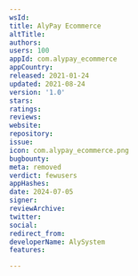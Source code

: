 ```yaml
---
wsId: 
title: AlyPay Ecommerce
altTitle: 
authors: 
users: 100
appId: com.alypay_ecommerce
appCountry: 
released: 2021-01-24
updated: 2021-08-24
version: '1.0'
stars: 
ratings: 
reviews: 
website: 
repository: 
issue: 
icon: com.alypay_ecommerce.png
bugbounty: 
meta: removed
verdict: fewusers
appHashes: 
date: 2024-07-05
signer: 
reviewArchive: 
twitter: 
social: 
redirect_from: 
developerName: AlySystem
features: 

---
```


